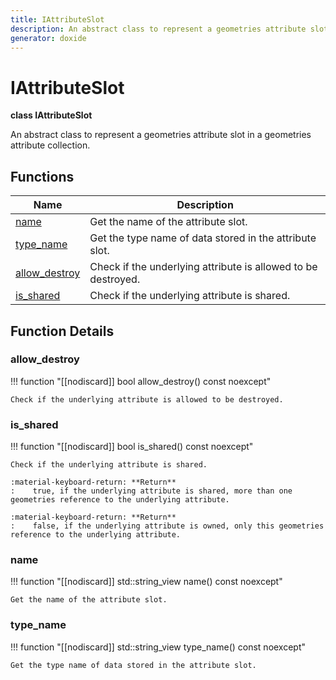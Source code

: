 ```yaml
---
title: IAttributeSlot
description: An abstract class to represent a geometries attribute slot in a geometries attribute collection.
generator: doxide
---
```



# IAttributeSlot

**class  IAttributeSlot**



An abstract class to represent a geometries attribute slot in a geometries attribute collection.




## Functions

| Name | Description |
| ---- | ----------- |
| [name](#name) | Get the name of the attribute slot.  |
| [type_name](#type_name) | Get the type name of data stored in the attribute slot.  |
| [allow_destroy](#allow_destroy) | Check if the underlying attribute is allowed to be destroyed.  |
| [is_shared](#is_shared) | Check if the underlying attribute is shared. |

## Function Details

### allow_destroy<a name="allow_destroy"></a>
!!! function "[[nodiscard]] bool allow_destroy() const noexcept"

    
    
    Check if the underlying attribute is allowed to be destroyed.
         
    
    
    

### is_shared<a name="is_shared"></a>
!!! function "[[nodiscard]] bool  is_shared() const noexcept"

    
    
    Check if the underlying attribute is shared.
    
    :material-keyboard-return: **Return**
    :    true, if the underlying attribute is shared, more than one geometries reference to the underlying attribute.
    
    :material-keyboard-return: **Return**
    :    false, if the underlying attribute is owned, only this geometries reference to the underlying attribute.
    
    

### name<a name="name"></a>
!!! function "[[nodiscard]] std::string_view name() const noexcept"

    
    
    Get the name of the attribute slot.
         
    
    
    

### type_name<a name="type_name"></a>
!!! function "[[nodiscard]] std::string_view type_name() const noexcept"

    
    
    Get the type name of data stored in the attribute slot.
         
    
    
    

